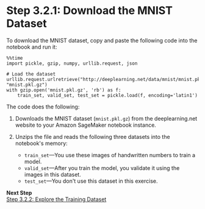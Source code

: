 # Step 3\.2\.1: Download the MNIST Dataset<a name="ex1-preprocess-data-pull-data"></a>

To download the MNIST dataset, copy and paste the following code into the notebook and run it: 

```
%%time
import pickle, gzip, numpy, urllib.request, json

# Load the dataset
urllib.request.urlretrieve("http://deeplearning.net/data/mnist/mnist.pkl.gz", "mnist.pkl.gz")
with gzip.open('mnist.pkl.gz', 'rb') as f:
    train_set, valid_set, test_set = pickle.load(f, encoding='latin1')
```

The code does the following:

1. Downloads the MNIST dataset \(`mnist.pkl.gz`\) from the deeplearning\.net website to your Amazon SageMaker notebook instance\. 

1. Unzips the file and reads the following three datasets into the notebook's memory:
   + `train_set`—You use these images of handwritten numbers to train a model\.
   + `valid_set`—After you train the model, you validate it using the images in this dataset\. 
   + `test_set`—You don't use this dataset in this exercise\.

**Next Step**  
[Step 3\.2\.2: Explore the Training Dataset](ex1-preprocess-data-inspect.md)